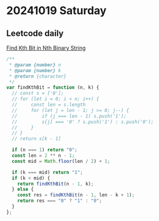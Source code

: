 # 20241019 Saturday

## Leetcode daily

[Find Kth Bit in Nth Binary String](https://leetcode.com/problems/find-kth-bit-in-nth-binary-string/?envType=daily-question&envId=2024-10-19)

```js
/**
 * @param {number} n
 * @param {number} k
 * @return {character}
 */
var findKthBit = function (n, k) {
  // const s = ['0'];
  // for (let i = 0; i < n; i++) {
  //     const len = s.length
  //     for (let j = len - 1; j >= 0; j--) {
  //         if (j === len - 1) s.push('1');
  //         s[j] === '0' ? s.push('1') : s.push('0');
  //     }
  // }
  // return s[k - 1]

  if (n === 1) return "0";
  const len = 2 ** n - 1;
  const mid = Math.floor(len / 2) + 1;

  if (k === mid) return "1";
  if (k < mid) {
    return findKthBit(n - 1, k);
  } else {
    const res = findKthBit(n - 1, len - k + 1);
    return res === "0" ? "1" : "0";
  }
};
```
